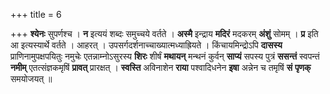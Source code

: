 +++
title = 6

+++
**श्येनः** सुपर्णश्च । **न** इत्ययं शब्दः समुच्चये वर्तते । **अस्मै** इन्द्राय **मदिरं** मदकरम् **अंशुं** सोमम् । **प्र** इति आ इत्यस्यार्थे वर्तते । आहरत् । उपसर्गदर्शनाच्चाख्यात्मध्याह्रियते । किंचायमिन्द्रोऽपि **दासस्य** प्राणिनामुपक्षपयितुः नमुचेः एतन्नाम्नोऽसुरस्य **शिरः** शीर्षं **मथायन्** मन्थनं कुर्वन् **साप्यं** सपस्य पुत्रं **ससन्तं** स्वपन्तं **नमीम्** एतत्संज्ञकमृषिं **प्रावत्** प्रारक्षत् । **स्वस्ति** अविनाशेन **राया** पश्वादिधनेन **इषा** अन्नेन च तमृषिं **सं** **पृणक्** समयोजयत् ॥